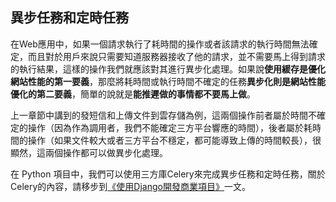 ## 異步任務和定時任務

在Web應用中，如果一個請求執行了耗時間的操作或者該請求的執行時間無法確定，而且對於用戶來說只需要知道服務器接收了他的請求，並不需要馬上得到請求的執行結果，這樣的操作我們就應該對其進行異步化處理。如果說**使用緩存是優化網站性能的第一要義**，那麼將耗時間或執行時間不確定的任務**異步化則是網站性能優化的第二要義**，簡單的說就是**能推遲做的事情都不要馬上做**。

上一章節中講到的發短信和上傳文件到雲存儲為例，這兩個操作前者屬於時間不確定的操作（因為作為調用者，我們不能確定三方平台響應的時間），後者屬於耗時間的操作（如果文件較大或者三方平台不穩定，都可能導致上傳的時間較長），很顯然，這兩個操作都可以做異步化處理。

在 Python 項目中，我們可以使用三方庫Celery來完成異步任務和定時任務，關於Celery的內容，請移步到[《使用Django開發商業項目》](../Day91-100/95.使用Django開發商業項目.md)一文。

